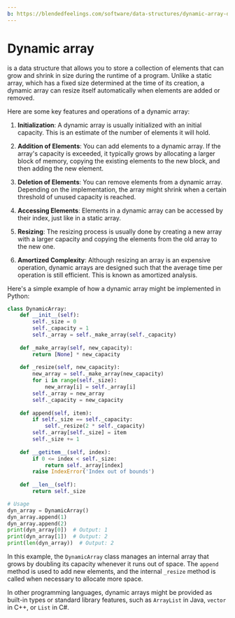 ```yaml
---
b: https://blendedfeelings.com/software/data-structures/dynamic-array-data-structure.md
---
```


# Dynamic array 
is a data structure that allows you to store a collection of elements that can grow and shrink in size during the runtime of a program. Unlike a static array, which has a fixed size determined at the time of its creation, a dynamic array can resize itself automatically when elements are added or removed.

Here are some key features and operations of a dynamic array:

1. **Initialization**: A dynamic array is usually initialized with an initial capacity. This is an estimate of the number of elements it will hold.

2. **Addition of Elements**: You can add elements to a dynamic array. If the array's capacity is exceeded, it typically grows by allocating a larger block of memory, copying the existing elements to the new block, and then adding the new element.

3. **Deletion of Elements**: You can remove elements from a dynamic array. Depending on the implementation, the array might shrink when a certain threshold of unused capacity is reached.

4. **Accessing Elements**: Elements in a dynamic array can be accessed by their index, just like in a static array.

5. **Resizing**: The resizing process is usually done by creating a new array with a larger capacity and copying the elements from the old array to the new one.

6. **Amortized Complexity**: Although resizing an array is an expensive operation, dynamic arrays are designed such that the average time per operation is still efficient. This is known as amortized analysis.

Here's a simple example of how a dynamic array might be implemented in Python:

```python
class DynamicArray:
    def __init__(self):
        self._size = 0
        self._capacity = 1
        self._array = self._make_array(self._capacity)
    
    def _make_array(self, new_capacity):
        return [None] * new_capacity
    
    def _resize(self, new_capacity):
        new_array = self._make_array(new_capacity)
        for i in range(self._size):
            new_array[i] = self._array[i]
        self._array = new_array
        self._capacity = new_capacity
    
    def append(self, item):
        if self._size == self._capacity:
            self._resize(2 * self._capacity)
        self._array[self._size] = item
        self._size += 1
    
    def __getitem__(self, index):
        if 0 <= index < self._size:
            return self._array[index]
        raise IndexError('Index out of bounds')
    
    def __len__(self):
        return self._size

# Usage
dyn_array = DynamicArray()
dyn_array.append(1)
dyn_array.append(2)
print(dyn_array[0])  # Output: 1
print(dyn_array[1])  # Output: 2
print(len(dyn_array))  # Output: 2
```

In this example, the `DynamicArray` class manages an internal array that grows by doubling its capacity whenever it runs out of space. The `append` method is used to add new elements, and the internal `_resize` method is called when necessary to allocate more space.

In other programming languages, dynamic arrays might be provided as built-in types or standard library features, such as `ArrayList` in Java, `vector` in C++, or `List` in C#.